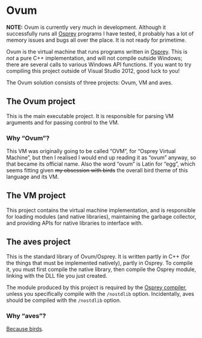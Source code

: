 # Ovum

**NOTE:** Ovum is currently very much in development. Although it successfully runs all [Osprey][osp] programs I have tested, it probably has a lot of memory issues and bugs all over the place. It is not ready for primetime.

Ovum is the virtual machine that runs programs written in [Osprey][osp]. This is _not_ a pure C++ implementation, and will not compile outside Windows; there are several calls to various Windows API functions. If you want to try compiling this project outside of Visual Studio 2012, good luck to you!

The Ovum solution consists of three projects: Ovum, VM and aves.

## The Ovum project

This is the main executable project. It is responsible for parsing VM arguments and for passing control to the VM.

### Why “Ovum”?

This VM was originally going to be called “OVM”, for “Osprey Virtual Machine”, but then I realised I would end up reading it as “ovum” anyway, so that became its official name. Also the word “ovum” is Latin for “egg”, which seems fitting given <del>my obsession with birds</del> the overall bird theme of this language and its VM.

## The VM project

This project contains the virtual machine implementation, and is responsible for loading modules (and native libraries), maintaining the garbage collector, and providing APIs for native libraries to interface with.

## The aves project

This is the standard library of Ovum/Osprey. It is written partly in C++ (for the things that must be implemented natively), partly in Osprey. To compile it, you must first compile the native library, then compile the Osprey module, linking with the DLL file you just created.

The module produced by this project is required by the [Osprey compiler][osp], unless you specifically compile with the `/nostdlib` option. Incidentally, aves should be compiled with the `/nostdlib` option.

### Why “aves”?

[Because birds](http://en.wikipedia.org/wiki/Aves).


  [osp]: http://bitbucket.org/Heurlinius/osprey